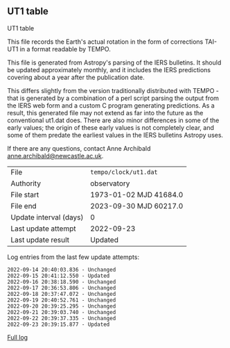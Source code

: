 
## UT1 table

UT1 table

This file records the Earth's actual rotation in the form of
corrections TAI-UT1 in a format readable by TEMPO.

This file is generated from Astropy's parsing of the IERS
bulletins. It should be updated approximately monthly, and it
includes the IERS predictions covering about a year after the
publication date.

This differs slightly from the version traditionally distributed
with TEMPO - that is generated by a combination of a perl script
parsing the output from the IERS web form and a custom C program
generating predictions. As a result, this generated file may not
extend as far into the future as the conventional ut1.dat does.
There are also minor differences in some of the early values; the
origin of these early values is not completely clear, and some of
them predate the earliest values in the IERS bulletins Astropy uses.

If there are any questions, contact Anne Archibald
<anne.archibald@newcastle.ac.uk>.

|     |     |
|:--- |:--- |
| File | `tempo/clock/ut1.dat` |
| Authority | observatory |
| File start | 1973-01-02 MJD 41684.0 |
| File end | 2023-09-30 MJD 60217.0 |
| Update interval (days) | 0 |
| Last update attempt | 2022-09-23 |
| Last update result | Updated |

Log entries from the last few update attempts:
```
2022-09-14 20:40:03.836 - Unchanged
2022-09-15 20:41:12.550 - Updated
2022-09-16 20:38:18.590 - Unchanged
2022-09-17 20:36:53.806 - Unchanged
2022-09-18 20:37:47.072 - Unchanged
2022-09-19 20:40:52.761 - Unchanged
2022-09-20 20:39:25.295 - Unchanged
2022-09-21 20:39:03.740 - Unchanged
2022-09-22 20:39:37.335 - Unchanged
2022-09-23 20:39:15.877 - Updated
```
[Full log](https://raw.githubusercontent.com/ipta/pulsar-clock-corrections/main/log/tempo/clock/ut1.dat.log)
